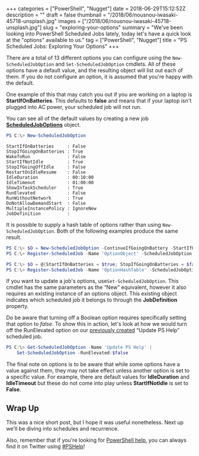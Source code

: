 +++
categories = ["PowerShell", "Nugget"]
date = 2018-06-29T15:12:52Z
description = ""
draft = false
thumbnail = "/2018/06/nousnou-iwasaki-45718-unsplash.jpg"
images = ["/2018/06/nousnou-iwasaki-45718-unsplash.jpg"]
slug = "exploring-your-options"
summary = "We've been looking into PowerShell Scheduled Jobs lately, today let's have a quick look at the \"options\" available to us."
tag = ["PowerShell", "Nugget"]
title = "PS Scheduled Jobs: Exploring Your Options"
+++


There are a total of 13 different options you can configure using the `New-ScheduledJobOption` and `Set-ScheduledJobOption` cmdlets. All of these options have a default value, and the resulting object will list out each of them. If you do not configure an option, it is assumed that you're happy with the default.

One example of this that may catch you out if you are working on a laptop is **StartIfOnBatteries**. This defaults to **false** and means that if your laptop isn't plugged into AC power, your scheduled job will not run.

You can see all of the default values by creating a new job [**ScheduledJobOptions**](https://docs.microsoft.com/en-us/powershell/module/psscheduledjob/new-scheduledjoboption?view=powershell-5.1#outputs) object.

```powershell
PS C:\> New-ScheduledJobOption

```

```
StartIfOnBatteries     : False
StopIfGoingOnBatteries : True
WakeToRun              : False
StartIfNotIdle         : True
StopIfGoingOffIdle     : False
RestartOnIdleResume    : False
IdleDuration           : 00:10:00
IdleTimeout            : 01:00:00
ShowInTaskScheduler    : True
RunElevated            : False
RunWithoutNetwork      : True
DoNotAllowDemandStart  : False
MultipleInstancePolicy : IgnoreNew
JobDefinition          :

```

It is possible to supply a hash table of options rather than using `New-ScheduledJobOption`. Both of the following examples produce the same result.

```powershell
PS C:\> $O = New-ScheduledJobOption -ContinueIfGoingOnBattery -StartIfOnBattery
PS C:\> Register-ScheduledJob -Name 'OptionObject' -ScheduledJobOption $O

```

```powershell
PS C:\> $O = @{StartIfOnBatteries = $true; StopIfGoingOnBatteries = $false}
PS C:\> Register-ScheduledJob -Name 'OptionHashTable' -ScheduledJobOption $O

```

If you want to update a job's options, use`Set-ScheduledJobOption`. This cmdlet has the same parameters as the “New” equivalent, however it also requires an existing instance of an options object. This existing object indicates which scheduled job it belongs to through the **JobDefinition** property.

Do be aware that turning off a Boolean option requires specifically setting that option to _false_. To show this in action, let's look at how we would turn off the RunElevated option on our [previously created](https://king.geek.nz/2018/06/18/powershell-orchestration-with-scheduled-jobs-the-start-of-a-series/) “Update PS Help” scheduled job.

```powershell
PS C:\> Get-ScheduledJobOption -Name 'Update PS Help' |
    Set-ScheduledJobOption -RunElevated:$false

```

The final note on options is to be aware that while some options have a value against them, they may not take effect unless another option is set to a specific value. For example, there are default values for **IdleDuration** and **IdleTimeout** but these do not come into play unless **StartIfNotIdle** is set to **False**.

## **Wrap Up**

This was a nice short post, but I hope it was useful nonetheless. Next up we'll be diving into schedules and recurrence.

Also, remember that if you're looking for [PowerShell help](https://king.geek.nz/2018/03/20/pshelp-twitter/), you can always find it on Twitter using [#PSHelp](https://twitter.com/search?f=tweets&vertical=default&q=%23pshelp&src=typd)!

